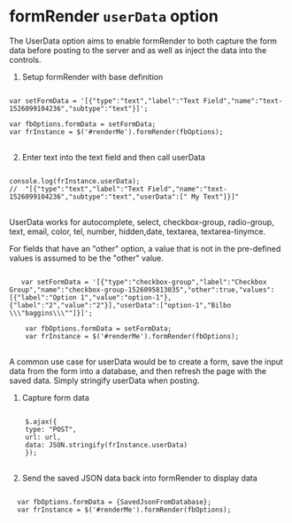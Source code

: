 # formRender `userData` option

The UserData option aims to enable formRender to both capture the form data before posting to the server and as well as inject the data into the controls. 

1. Setup formRender with base definition 
<pre>
<code>
var setFormData = '[{"type":"text","label":"Text Field","name":"text-1526099104236","subtype":"text"}]';  

var fbOptions.formData = setFormData;
var frInstance = $('#renderMe').formRender(fbOptions);
</code>
</pre>

2. Enter text into the text field and then call userData
<pre>
<code>
console.log(frInstance.userData);
//  "[{"type":"text","label":"Text Field","name":"text-1526099104236","subtype":"text","userData":[" My Text"]}]"
</code>
</pre>

UserData works for autocomplete, select, checkbox-group, radio-group, text, email, color, tel, number, hidden,date, textarea, textarea-tinymce.

For fields that have an "other" option, a value that is not in the pre-defined values is assumed to be the "other" value.

<pre>
<code>
   var setFormData = '[{"type":"checkbox-group","label":"Checkbox Group","name":"checkbox-group-1526095813035","other":true,"values":[{"label":"Option 1","value":"option-1"},{"label":"2","value":"2"}],"userData":["option-1","Bilbo \\\"baggins\\\""]}]';

    var fbOptions.formData = setFormData;
    var frInstance = $('#renderMe').formRender(fbOptions);
</code>
</pre>


A common use case for userData would be to create a form, save the input data from the form into a database, and then refresh the page with the saved data. Simply stringify userData when posting.

1. Capture form data
<pre>
<code>
    $.ajax({
    type: "POST",
    url: url,
    data: JSON.stringify(frInstance.userData)
    });
</code>
</pre>

2. Send the saved JSON data back into formRender to display data
<pre>
<code>
  var fbOptions.formData = {SavedJsonFromDatabase};
  var frInstance = $('#renderMe').formRender(fbOptions);
</code>
</pre>


